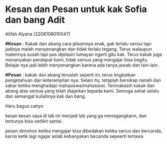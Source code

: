 # Kesan dan Pesan untuk kak Sofia dan bang Adit

Alifah Alyana (2208108010047)

**#Kesan** : Kakak dan abang cara jelasinnya enak, gak terlalu serius tapi jadinya malah menyenangkan dan tidak terlalu tegang. 
Terus walaupun materinya susah tapi pas dijelasin lumayan ngerti gitu kak. 
Terus kakak juga menanyakan pendapat kami, tidak semua yang mengajar bisa begitu. 
Belajar nya jadi lebih menyenangkan karena ada tanya jawab dan lain-lain.

**#Pesan** : kakak dan abang teruslah seperti ini, terus tingkatkan pengetahuan dan keterampilan nya. 
Selain itu, tetaplah bersikap ramah dan sabar ketika menghadapi mahasiswa/mahasiswi.
Terimakasih kakak dan abang atas semua yang telah  diajarkan kepada kami. 
Semoga sehat selalu dan semangat kuliahnya kak dan bang.


Heru bagus cahyo

kesan
kesan saya di lab ini menjadi lab yang ga menegangkann, dan tentunya bisa sedikit santai.

pesan
dimohon ketika mengajar bisa dibedakan ketika serius dan bercanda, karna ketik lagi ngajar aslab kebanyakan becanda sepeerti tertawa
